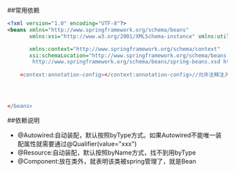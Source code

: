 ##常用依赖
```xml
<?xml version="1.0" encoding="UTF-8"?>
<beans xmlns="http://www.springframework.org/schema/beans"
       xmlns:xsi="http://www.w3.org/2001/XMLSchema-instance" xmlns:util="http://www.springframework.org/schema/util"

       xmlns:context="http://www.springframework.org/schema/context"
       xsi:schemaLocation="http://www.springframework.org/schema/beans
        http://www.springframework.org/schema/beans/spring-beans.xsd http://www.springframework.org/schema/util https://www.springframework.org/schema/util/spring-util.xsd
        
    <context:annotation-config></context:annotation-config>//允许注释注入

    


</beans>
```
##依赖说明
 - @Autowired:自动装配，默认按照byType方式。如果Autowired不能唯一装配属性就需要通过@Qualifier(value="xxx")
 - @Resource:自动装配，默认按照byName方式，找不到用byType
 - @Component:放在类外，就表明该类被spring管理了，就是Bean
 